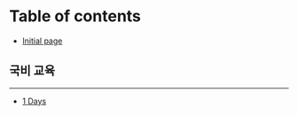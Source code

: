 # Table of contents

* [Initial page](README.md)

## 국비 교육 <a id="java-study"></a>

---

* [1 Days](1-days.md)

